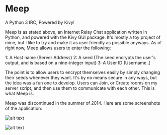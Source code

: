 Meep
====

A Python 3 IRC, Powered by Kivy!

Meep is as stated above, an Internet Relay Chat application written in Python, and powered with the Kivy GUI package. It's mostly a toy project of mine,
but I like to try and make it as user friendly as possible anyways. As of right now, Meep allows users to enter the following:

1: A Host name (Server Address)
2: A seed (The seed encrypts the user's output, and is based on a nine-integer input)
3: A User ID (Username..)

The point is to allow users to encrypt themselves easily by simply changing their seeds whenever they want. It's by no means secure in any ways, but
the idea was a fun one to develop. Users can Join, or Create rooms on my server script, and then use them to communicate with each other. 
This is what Meep is. 

Meep was discontinued in the summer of 2014. Here are some screenshots of the application:

![alt text](http://imgur.com/e30rNjo.png)

![alt text](http://imgur.com/Cwz1eHO.png)

